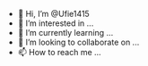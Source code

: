 - 👋 Hi, I’m @Ufie1415
- 👀 I’m interested in ...
- 🌱 I’m currently learning ...
- 💞️ I’m looking to collaborate on ...
- 📫 How to reach me ...

<!---
Ufie1415/Ufie1415 is a ✨ special ✨ repository because its `README.md` (this file) appears on your GitHub profile.
You can click the Preview link to take a look at 
----<script async src="https://pagead2.googlesyndication.com/pagead/js/adsbygoogle.js?client=ca-pub-3470439043340100"
     crossorigin="anonymous"></script>
